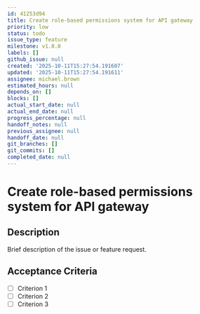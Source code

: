 ```yaml
---
id: 41253d94
title: Create role-based permissions system for API gateway
priority: low
status: todo
issue_type: feature
milestone: v1.8.0
labels: []
github_issue: null
created: '2025-10-11T15:27:54.191607'
updated: '2025-10-11T15:27:54.191611'
assignee: michael.brown
estimated_hours: null
depends_on: []
blocks: []
actual_start_date: null
actual_end_date: null
progress_percentage: null
handoff_notes: null
previous_assignee: null
handoff_date: null
git_branches: []
git_commits: []
completed_date: null
---
```


# Create role-based permissions system for API gateway

## Description

Brief description of the issue or feature request.

## Acceptance Criteria

- [ ] Criterion 1
- [ ] Criterion 2
- [ ] Criterion 3